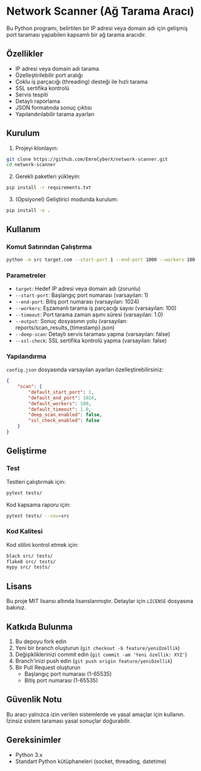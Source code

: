 # Network Scanner (Ağ Tarama Aracı)

Bu Python programı, belirtilen bir IP adresi veya domain adı için gelişmiş port taraması yapabilen kapsamlı bir ağ tarama aracıdır.

## Özellikler

- IP adresi veya domain adı tarama
- Özelleştirilebilir port aralığı
- Çoklu iş parçacığı (threading) desteği ile hızlı tarama
- SSL sertifika kontrolü
- Servis tespiti
- Detaylı raporlama
- JSON formatında sonuç çıktısı
- Yapılandırılabilir tarama ayarları

## Kurulum

1. Projeyi klonlayın:
```bash
git clone https://github.com/EmreCyberX/network-scanner.git
cd network-scanner
```

2. Gerekli paketleri yükleyin:
```bash
pip install -r requirements.txt
```

3. (Opsiyonel) Geliştirici modunda kurulum:
```bash
pip install -e .
```

## Kullanım

### Komut Satırından Çalıştırma

```bash
python -m src target.com --start-port 1 --end-port 1000 --workers 100
```

### Parametreler

- `target`: Hedef IP adresi veya domain adı (zorunlu)
- `--start-port`: Başlangıç port numarası (varsayılan: 1)
- `--end-port`: Bitiş port numarası (varsayılan: 1024)
- `--workers`: Eşzamanlı tarama iş parçacığı sayısı (varsayılan: 100)
- `--timeout`: Port tarama zaman aşımı süresi (varsayılan: 1.0)
- `--output`: Sonuç dosyasının yolu (varsayılan: reports/scan_results_{timestamp}.json)
- `--deep-scan`: Detaylı servis taraması yapma (varsayılan: false)
- `--ssl-check`: SSL sertifika kontrolü yapma (varsayılan: false)

### Yapılandırma

`config.json` dosyasında varsayılan ayarları özelleştirebilirsiniz:

```json
{
    "scan": {
        "default_start_port": 1,
        "default_end_port": 1024,
        "default_workers": 100,
        "default_timeout": 1.0,
        "deep_scan_enabled": false,
        "ssl_check_enabled": false
    }
}
```

## Geliştirme

### Test

Testleri çalıştırmak için:

```bash
pytest tests/
```

Kod kapsama raporu için:

```bash
pytest tests/ --cov=src
```

### Kod Kalitesi

Kod stilini kontrol etmek için:

```bash
black src/ tests/
flake8 src/ tests/
mypy src/ tests/
```

## Lisans

Bu proje MIT lisansı altında lisanslanmıştır. Detaylar için `LICENSE` dosyasına bakınız.

## Katkıda Bulunma

1. Bu depoyu fork edin
2. Yeni bir branch oluşturun (`git checkout -b feature/yeniOzellik`)
3. Değişikliklerinizi commit edin (`git commit -am 'Yeni özellik: XYZ'`)
4. Branch'inizi push edin (`git push origin feature/yeniOzellik`)
5. Bir Pull Request oluşturun
   - Başlangıç port numarası (1-65535)
   - Bitiş port numarası (1-65535)

## Güvenlik Notu

Bu aracı yalnızca izin verilen sistemlerde ve yasal amaçlar için kullanın. İzinsiz sistem taraması yasal sonuçlar doğurabilir.

## Gereksinimler

- Python 3.x
- Standart Python kütüphaneleri (socket, threading, datetime)